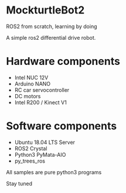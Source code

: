 # MockturtleBot2
ROS2 from scratch, learning by doing

A simple ros2 differential drive robot.

Hardware components
===================
- Intel NUC 12V
- Arduino NANO 
- RC car servocontroller
- DC motors
- Intel R200 / Kinect V1

Software components
===================
- Ubuntu 18.04 LTS Server
- ROS2 Crystal
- Python3 PyMata-AIO
- py_trees_ros

All samples are pure python3 programs

Stay tuned
